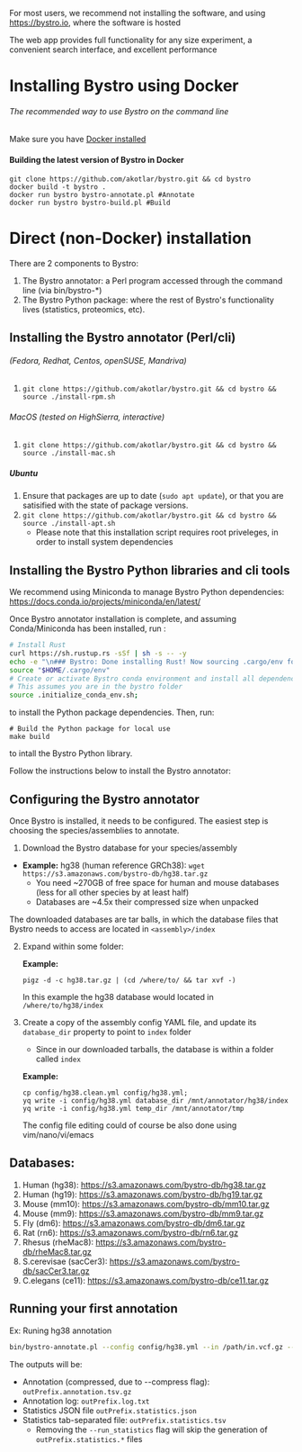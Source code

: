 For most users, we recommend not installing the software, and using https://bystro.io, where the software is hosted

The web app provides full functionality for any size experiment, a convenient search interface, and excellent performance

# Installing Bystro using Docker

###### The recommended way to use Bystro on the command line

Make sure you have [Docker installed](https://store.docker.com/search?type=edition&offering=community)

#### Building the latest version of Bystro in Docker

```
git clone https://github.com/akotlar/bystro.git && cd bystro
docker build -t bystro .
docker run bystro bystro-annotate.pl #Annotate
docker run bystro bystro-build.pl #Build
```

# Direct (non-Docker) installation

There are 2 components to Bystro:
 1. The Bystro annotator: a Perl program accessed through the command line (via bin/bystro-*)
 2. The Bystro Python package: where the rest of Bystro's functionality lives (statistics, proteomics, etc).

## Installing the Bystro annotator (Perl/cli)

###### (Fedora, Redhat, Centos, openSUSE, Mandriva)

1.  `git clone https://github.com/akotlar/bystro.git && cd bystro && source ./install-rpm.sh`

###### MacOS (tested on HighSierra, interactive)

1.  `git clone https://github.com/akotlar/bystro.git && cd bystro && source ./install-mac.sh`

##### Ubuntu
1.  Ensure that packages are up to date (`sudo apt update`), or that you are satisified with the state of package versions.
2.  `git clone https://github.com/akotlar/bystro.git && cd bystro && source ./install-apt.sh`
    - Please note that this installation script requires root priveleges, in order to install system dependencies

## Installing the Bystro Python libraries and cli tools

We recommend using Miniconda to manage Bystro Python dependencies: https://docs.conda.io/projects/miniconda/en/latest/

Once Bystro annotator installation is complete, and assuming Conda/Miniconda has been installed, run :

```sh
# Install Rust
curl https://sh.rustup.rs -sSf | sh -s -- -y
echo -e "\n### Bystro: Done installing Rust! Now sourcing .cargo/env for use in the current shell ###\n"
source "$HOME/.cargo/env"
# Create or activate Bystro conda environment and install all dependencies
# This assumes you are in the bystro folder
source .initialize_conda_env.sh;
```

to install the Python package dependencies. Then, run:
```
# Build the Python package for local use
make build
```

to intall the Bystro Python library.

Follow the instructions below to install the Bystro annotator:

## Configuring the Bystro annotator

Once Bystro is installed, it needs to be configured. The easiest step is choosing the species/assemblies to annotate.

1. Download the Bystro database for your species/assembly

- **Example:** hg38 (human reference GRCh38): `wget https://s3.amazonaws.com/bystro-db/hg38.tar.gz`</strong>
  - You need ~270GB of free space for human and mouse databases (less for all other species by at least half)
  - Databases are ~4.5x their compressed size when unpacked

The downloaded databases are tar balls, in which the database files that Bystro needs to access are located in `<assembly>/index`

2. Expand within some folder:

   **Example:**

   ```shell
   pigz -d -c hg38.tar.gz | (cd /where/to/ && tar xvf -)
   ```

   In this example the hg38 database would located in `/where/to/hg38/index`

3. Create a copy of the assembly config YAML file, and update its `database_dir` property to point to `index` folder

   - Since in our downloaded tarballs, the database is within a folder called `index`

   **Example:**

   ```shell
   cp config/hg38.clean.yml config/hg38.yml;
   yq write -i config/hg38.yml database_dir /mnt/annotator/hg38/index
   yq write -i config/hg38.yml temp_dir /mnt/annotator/tmp
   ```

   The config file editing could of course be also done using vim/nano/vi/emacs

## Databases:

1. Human (hg38): https://s3.amazonaws.com/bystro-db/hg38.tar.gz
2. Human (hg19): https://s3.amazonaws.com/bystro-db/hg19.tar.gz
3. Mouse (mm10): https://s3.amazonaws.com/bystro-db/mm10.tar.gz
4. Mouse (mm9): https://s3.amazonaws.com/bystro-db/mm9.tar.gz
5. Fly (dm6): https://s3.amazonaws.com/bystro-db/dm6.tar.gz
6. Rat (rn6): https://s3.amazonaws.com/bystro-db/rn6.tar.gz
7. Rhesus (rheMac8): https://s3.amazonaws.com/bystro-db/rheMac8.tar.gz
8. S.cerevisae (sacCer3): https://s3.amazonaws.com/bystro-db/sacCer3.tar.gz
9. C.elegans (ce11): https://s3.amazonaws.com/bystro-db/ce11.tar.gz

## Running your first annotation

Ex: Runing hg38 annotation

```sh
bin/bystro-annotate.pl --config config/hg38.yml --in /path/in.vcf.gz --out /path/outPrefix --run_statistics [0,1] --compress
```

The outputs will be:

- Annotation (compressed, due to --compress flag): `outPrefix.annotation.tsv.gz`
- Annotation log: `outPrefix.log.txt`
- Statistics JSON file `outPrefix.statistics.json`
- Statistics tab-separated file: `outPrefix.statistics.tsv`
  - Removing the `--run_statistics` flag will skip the generation of `outPrefix.statistics.*` files
